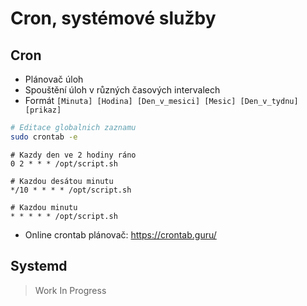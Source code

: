 # Cron, systémové služby

## Cron

- Plánovač úloh
- Spouštění úloh v různých časových intervalech
- Formát `[Minuta] [Hodina] [Den_v_mesici] [Mesic] [Den_v_tydnu] [prikaz]`

```bash
# Editace globalnich zaznamu
sudo crontab -e
```

```
# Kazdy den ve 2 hodiny ráno
0 2 * * * /opt/script.sh

# Kazdou desátou minutu
*/10 * * * * /opt/script.sh

# Kazdou minutu
* * * * * /opt/script.sh
```

- Online crontab plánovač: https://crontab.guru/

## Systemd

> Work In Progress
